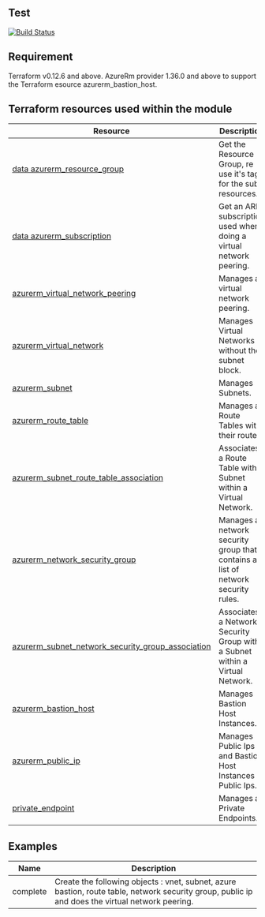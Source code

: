 Test
-----
[![Build Status](https://dev.azure.com/jamesdld23/vpc_lab/_apis/build/status/JamesDLD.terraform-azurerm-Az-VirtualNetwork?branchName=master)](https://dev.azure.com/jamesdld23/vpc_lab/_build/latest?definitionId=13&branchName=master)

Requirement
-----
Terraform v0.12.6 and above. 
AzureRm provider 1.36.0 and above to support the Terraform esource azurerm_bastion_host.

Terraform resources used within the module
-----
| Resource | Description |
|------|-------------|
| [data azurerm_resource_group](https://www.terraform.io/docs/providers/azurerm/d/resource_group.html) | Get the Resource Group, re use it's tags for the sub resources. |
| [data azurerm_subscription](https://www.terraform.io/docs/providers/azurerm/d/subscription.html) | Get an ARM subscription used when doing a virtual network peering. |
| [azurerm_virtual_network_peering](https://www.terraform.io/docs/providers/azurerm/r/virtual_network_peering.html) | Manages a virtual network peering. |
| [azurerm_virtual_network](https://www.terraform.io/docs/providers/azurerm/r/virtual_network.html) | Manages Virtual Networks without the subnet block. |
| [azurerm_subnet](https://www.terraform.io/docs/providers/azurerm/r/subnet.html) | Manages Subnets. |
| [azurerm_route_table](https://www.terraform.io/docs/providers/azurerm/r/route_table.html) | Manages a Route Tables with their routes. |
| [azurerm_subnet_route_table_association](https://www.terraform.io/docs/providers/azurerm/r/subnet_route_table_association.html) | Associates a Route Table with a Subnet within a Virtual Network. |
| [azurerm_network_security_group](https://www.terraform.io/docs/providers/azurerm/r/network_security_group.html) | Manages a network security group that contains a list of network security rules. |
| [azurerm_subnet_network_security_group_association](https://www.terraform.io/docs/providers/azurerm/r/subnet_network_security_group_association.html) | Associates a Network Security Group with a Subnet within a Virtual Network. |
| [azurerm_bastion_host](https://www.terraform.io/docs/providers/azurerm/r/bastion_host.html) | Manages Bastion Host Instances. |
| [azurerm_public_ip](https://www.terraform.io/docs/providers/azurerm/r/public_ip.html) | Manages Public Ips and Bastion Host Instances Public Ips. |
| [private_endpoint](https://www.terraform.io/docs/providers/azurerm/r/private_endpoint.html) | Manages a Private Endpoints. |


Examples
-----

| Name | Description |
|------|-------------|
| complete | Create the following objects : vnet, subnet, azure bastion, route table, network security group, public ip and does the virtual network peering. |